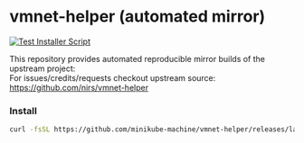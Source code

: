 # vmnet-helper (automated mirror)
[![Test Installer Script](https://github.com/minikube-machine/vmnet-helper/actions/workflows/install-test.yml/badge.svg)](https://github.com/minikube-machine/vmnet-helper/actions/workflows/install-test.yml)


This repository provides automated reproducible mirror builds of the upstream project:  
For issues/credits/requests checkout upstream source: https://github.com/nirs/vmnet-helper

### Install 
```sh
curl -fsSL https://github.com/minikube-machine/vmnet-helper/releases/latest/download/install.sh | bash
```

